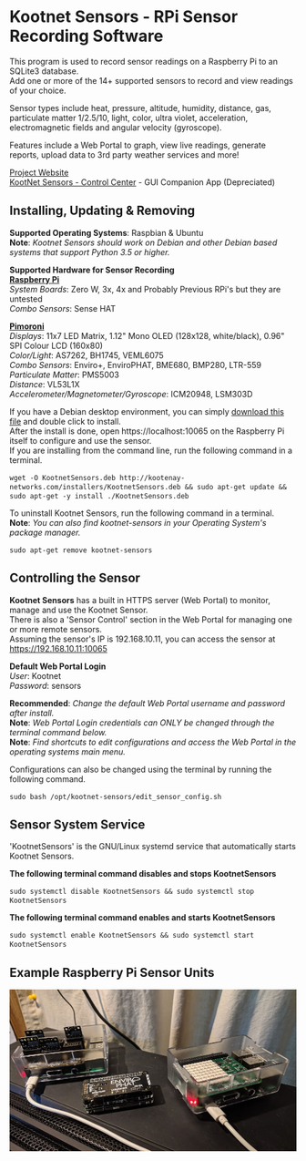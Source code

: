 # Kootnet Sensors - RPi Sensor Recording Software
This program is used to record sensor readings on a Raspberry Pi to an SQLite3 database.  
Add one or more of the 14+ supported sensors to record and view readings of your choice.  

Sensor types include heat, pressure, altitude, humidity, distance, gas, particulate matter 1/2.5/10, light, 
color, ultra violet, acceleration, electromagnetic fields and angular velocity (gyroscope).

Features include a Web Portal to graph, view live readings, generate reports, upload data to 3rd party weather services and more!  

[Project Website](http://kootenay-networks.com/?page_id=170)  
[KootNet Sensors - Control Center](https://github.com/chad-ermacora/sensor-control-center) - GUI Companion App (Depreciated)

Installing, Updating & Removing
-------------------------
**Supported Operating Systems**: Raspbian & Ubuntu  
**Note**: *Kootnet Sensors should work on Debian and other Debian based systems that support Python 3.5 or higher.* 

**Supported Hardware for Sensor Recording**  
**[Raspberry Pi](https://www.raspberrypi.org/products/)**  
*System Boards*: Zero W, 3x, 4x and Probably Previous RPi's but they are untested  
*Combo Sensors*: Sense HAT

**[Pimoroni](https://shop.pimoroni.com/)**  
*Displays*: 11x7 LED Matrix, 1.12" Mono OLED (128x128, white/black), 0.96" SPI Colour LCD (160x80)  
*Color/Light*: AS7262, BH1745, VEML6075  
*Combo Sensors*: Enviro+, EnviroPHAT, BME680, BMP280, LTR-559  
*Particulate Matter*: PMS5003  
*Distance*: VL53L1X  
*Accelerometer/Magnetometer/Gyroscope*: ICM20948, LSM303D

If you have a Debian desktop environment, you can simply 
[download this file](http://kootenay-networks.com/installers/KootnetSensors.deb) and double click to install.  
After the install is done, open https://localhost:10065 on the Raspberry Pi itself to configure and use the sensor.  
If you are installing from the command line, run the following command in a terminal.  

```
wget -O KootnetSensors.deb http://kootenay-networks.com/installers/KootnetSensors.deb && sudo apt-get update && sudo apt-get -y install ./KootnetSensors.deb
```

To uninstall Kootnet Sensors, run the following command in a terminal.  
**Note**: *You can also find kootnet-sensors in your Operating System's package manager.*
```
sudo apt-get remove kootnet-sensors
```

Controlling the Sensor
-------------------------

**Kootnet Sensors** has a built in HTTPS server (Web Portal) to monitor, manage and use the Kootnet Sensor.  
There is also a 'Sensor Control' section in the Web Portal for managing one or more remote sensors.  
Assuming the sensor's IP is 192.168.10.11, you can access the sensor at https://192.168.10.11:10065

**Default Web Portal Login**  
*User*: Kootnet  
*Password*: sensors

**Recommended**: *Change the default Web Portal username and password after install.*  
**Note**: *Web Portal Login credentials can ONLY be changed through the terminal command below.*  
**Note**: *Find shortcuts to edit configurations and access the Web Portal in the operating systems main menu.*  

Configurations can also be changed using the terminal by running the following command.
```
sudo bash /opt/kootnet-sensors/edit_sensor_config.sh
```

Sensor System Service
----------

'KootnetSensors' is the GNU/Linux systemd service that automatically starts Kootnet Sensors. 

**The following terminal command disables and stops KootnetSensors**
```
sudo systemctl disable KootnetSensors && sudo systemctl stop KootnetSensors
```
**The following terminal command enables and starts KootnetSensors**
```
sudo systemctl enable KootnetSensors && sudo systemctl start KootnetSensors
```
Example Raspberry Pi Sensor Units
---------------------
![KootNet Sensors - Raspberry Pi Sensors](extras/SensorHardware.jpg "Raspberry Pi Sensors")
